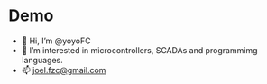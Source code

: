 # Demo

- 👋 Hi, I’m @yoyoFC
- 👀 I’m interested in microcontrollers, SCADAs and programmimg languages. 
- 📫 joel.fzc@gmail.com

<!---
yoyoFC/yoyoFC is a ✨ special ✨ repository because its `README.md` (this file) appears on your GitHub profile.
You can click the Preview link to take a look at your changes.
--->

